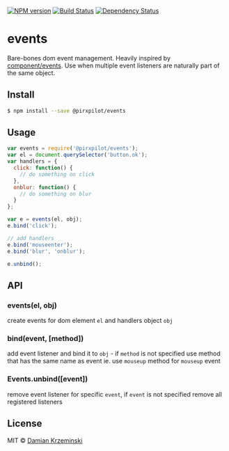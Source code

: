[![NPM version][npm-image]][npm-url]
[![Build Status][build-image]][build-url]
[![Dependency Status][deps-image]][deps-url]

# events

Bare-bones dom event management. Heavily inspired by [component/events].
Use when multiple event listeners are naturally part of the same object.

## Install

```sh
$ npm install --save @pirxpilot/events
```

## Usage

```js
var events = require('@pirxpilot/events');
var el = document.querySelector('button.ok');
var handlers = {
  click: function() {
    // do something on click
  },
  onblur: function() {
    // do something on blur
  }
};

var e = events(el, obj);
e.bind('click');

// add handlers
e.bind('mouseenter');
e.bind('blur', 'onblur');

e.unbind();
```

## API

### events(el, obj)

create events for dom element `el` and handlers object `obj`

### bind(event, [method])

add event listener and bind it to `obj` - if `method` is not specified use method that has the same name as event ie. use `mouseup` method for `mouseup` event

### Events.unbind([event])

remove event listener for specific `event`, if `event` is not specified remove all registered listeners

## License

MIT © [Damian Krzeminski](https://pirxpilot.me)

[npm-image]: https://img.shields.io/npm/v/@pirxpilot/events
[npm-url]: https://npmjs.org/package/@pirxpilot/events

[build-url]: https://github.com/pirxpilot/events/actions/workflows/check.yaml
[build-image]: https://img.shields.io/github/actions/workflow/status/pirxpilot/events/check.yaml?branch=main

[deps-image]: https://img.shields.io/librariesio/release/npm/@pirxpilot/events
[deps-url]: https://libraries.io/npm/@pirxpilot%2Fevents

[component/events]: https://github.com/component/events

